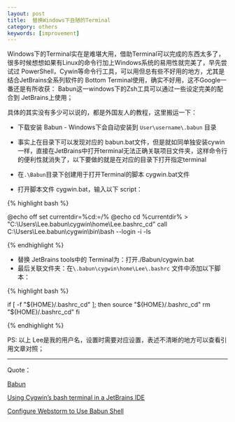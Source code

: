 ```yaml
---
layout: post
title:  替换Windows下丑陋的Terminal
category: others
keywords: [improvement]
---
```


Windows下的Terminal实在是难堪大用，借助Terminal可以完成的东西太多了，很多时候想想如果有Linux的命令行加上Windows系统的易用性就完美了，早先尝试过 PowerShell，Cywin等命令行工具，可以用但总有些不好用的地方，尤其是结合JetBrains全系列软件的 Bottom Terminal使用，确实不好用，这不Google一番还是有所收获： Babun这一windows下的Zsh工具可以通过一些设定完美的配合到 JetBrains上使用；


具体的其实没有多少可以说的，都是外国友人的教程，这里搬运一下：

*  下载安装 Babun - Windows下会自动安装到 `User\username\.babun` 目录     
*  事实上在目录下可以发现对应的 babun.bat文件，但是就如同单独安装cywin一样，直接在JetBrains中打开terminal无法正确关联项目文件夹，这样命令行的便利性就消失了，以下要做的就是在对应的目录下打开指定terminal   

*  在`.\Babun`目录下创建用于打开Terminal的脚本 cygwin.bat文件      
*  打开脚本文件 cygwin.bat，输入以下 script：

{% highlight bash %}

@echo off
set currentdir=%cd:\=/%
@echo cd %currentdir% > "C:\Users\Lee\.babun\cygwin\home\Lee\.bashrc_cd"
call C:\Users\Lee\.babun\cygwin\bin\bash --login -i -ls

{% endhighlight %}

*  替换 JetBrains tools中的 Terminal为：打开./Babun/cygwin.bat      
*  最后关联文件夹：在`\.babun\cygwin\home\Lee\.bashrc` 文件中添加以下脚本：


{% highlight bash %}

if [ -f "${HOME}/.bashrc_cd" ]; then
   source "${HOME}/.bashrc_cd"
   rm "${HOME}/.bashrc_cd"
fi

{%  endhighlight %}

PS: 以上 Lee是我的用户名，设置时需要对应设置，表述不清晰的地方可以查看引用文章对照；


---

Quote：

[Babun](http://babun.github.io/)

[Using Cygwin’s bash terminal in a JetBrains IDE](https://engineroom.teamwork.com/using-cygwins-bash-terminal-in-a-jetbrains-ide/)

[Configure Webstorm to Use Babun Shell](http://t-code.pl/blog/2016/02/webstorm-babun/)
